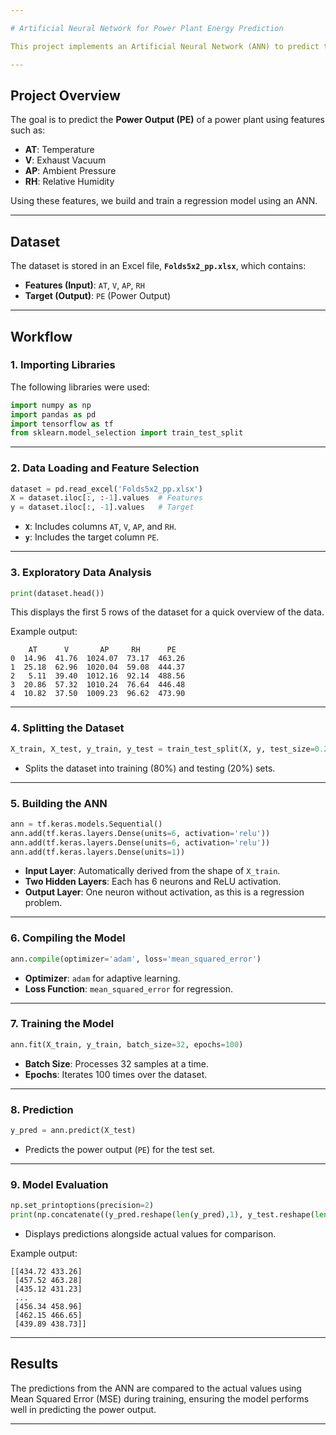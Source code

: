 ```yaml
---

# Artificial Neural Network for Power Plant Energy Prediction

This project implements an Artificial Neural Network (ANN) to predict the energy output of a power plant based on environmental parameters. The dataset, preprocessing steps, model structure, training, and evaluation are described below.

---
```


## Project Overview

The goal is to predict the **Power Output (PE)** of a power plant using features such as:
- **AT**: Temperature
- **V**: Exhaust Vacuum
- **AP**: Ambient Pressure
- **RH**: Relative Humidity

Using these features, we build and train a regression model using an ANN.

---

## Dataset

The dataset is stored in an Excel file, **`Folds5x2_pp.xlsx`**, which contains:
- **Features (Input)**: `AT`, `V`, `AP`, `RH`
- **Target (Output)**: `PE` (Power Output)

---

## Workflow

### 1. **Importing Libraries**

The following libraries were used:
```python
import numpy as np
import pandas as pd
import tensorflow as tf
from sklearn.model_selection import train_test_split
```

---

### 2. **Data Loading and Feature Selection**
```python
dataset = pd.read_excel('Folds5x2_pp.xlsx')
X = dataset.iloc[:, :-1].values  # Features
y = dataset.iloc[:, -1].values   # Target
```
- **`X`**: Includes columns `AT`, `V`, `AP`, and `RH`.
- **`y`**: Includes the target column `PE`.

---

### 3. **Exploratory Data Analysis**
```python
print(dataset.head())
```
This displays the first 5 rows of the dataset for a quick overview of the data.

Example output:
```
    AT      V       AP     RH      PE
0  14.96  41.76  1024.07  73.17  463.26
1  25.18  62.96  1020.04  59.08  444.37
2   5.11  39.40  1012.16  92.14  488.56
3  20.86  57.32  1010.24  76.64  446.48
4  10.82  37.50  1009.23  96.62  473.90
```

---

### 4. **Splitting the Dataset**
```python
X_train, X_test, y_train, y_test = train_test_split(X, y, test_size=0.2, random_state=0)
```
- Splits the dataset into training (80%) and testing (20%) sets.

---

### 5. **Building the ANN**
```python
ann = tf.keras.models.Sequential()
ann.add(tf.keras.layers.Dense(units=6, activation='relu'))
ann.add(tf.keras.layers.Dense(units=6, activation='relu'))
ann.add(tf.keras.layers.Dense(units=1))
```
- **Input Layer**: Automatically derived from the shape of `X_train`.
- **Two Hidden Layers**: Each has 6 neurons and ReLU activation.
- **Output Layer**: One neuron without activation, as this is a regression problem.

---

### 6. **Compiling the Model**
```python
ann.compile(optimizer='adam', loss='mean_squared_error')
```
- **Optimizer**: `adam` for adaptive learning.
- **Loss Function**: `mean_squared_error` for regression.

---

### 7. **Training the Model**
```python
ann.fit(X_train, y_train, batch_size=32, epochs=100)
```
- **Batch Size**: Processes 32 samples at a time.
- **Epochs**: Iterates 100 times over the dataset.

---

### 8. **Prediction**
```python
y_pred = ann.predict(X_test)
```
- Predicts the power output (`PE`) for the test set.

---

### 9. **Model Evaluation**
```python
np.set_printoptions(precision=2)
print(np.concatenate((y_pred.reshape(len(y_pred),1), y_test.reshape(len(y_test),1)),1))
```
- Displays predictions alongside actual values for comparison.

Example output:
```
[[434.72 433.26]
 [457.52 463.28]
 [435.12 431.23]
 ...
 [456.34 458.96]
 [462.15 466.65]
 [439.89 438.73]]
```

---

## Results

The predictions from the ANN are compared to the actual values using Mean Squared Error (MSE) during training, ensuring the model performs well in predicting the power output.

---
